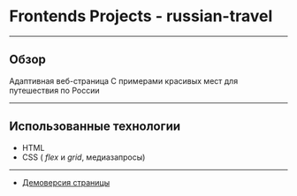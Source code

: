# Frontends Projects - russian-travel
___

## Обзор
Адаптивная веб-страница
С примерами красивых мест для путешествия по России
___

## Использованные технологии
* HTML
* CSS ( _flex_ и _grid_, медиазапросы)
___

* [Демоверсия страницы](https://volkova-fe.github.io/russian-travel/)
